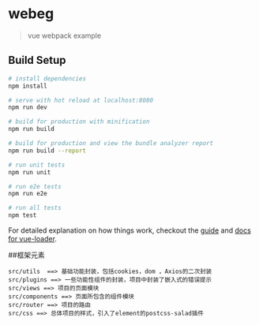 # webeg

> vue webpack example

## Build Setup

``` bash
# install dependencies
npm install

# serve with hot reload at localhost:8080
npm run dev

# build for production with minification
npm run build

# build for production and view the bundle analyzer report
npm run build --report

# run unit tests
npm run unit

# run e2e tests
npm run e2e

# run all tests
npm test
```

For detailed explanation on how things work, checkout the [guide](http://vuejs-templates.github.io/webpack/) and [docs for vue-loader](http://vuejs.github.io/vue-loader).


##框架元素

```
src/utils  ==> 基础功能封装，包括cookies，dom ，Axios的二次封装
src/plugins ==> 一些功能性组件的封装，项目中封装了嵌入式的错误提示
src/views ==> 项目的页面模块
src/components ==> 页面所包含的组件模块
src/router ==> 项目的路由
src/css ==> 总体项目的样式，引入了element的postcss-salad插件
```
